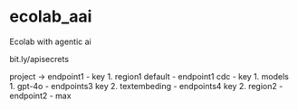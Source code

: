 # ecolab_aai
Ecolab with agentic ai


bit.ly/apisecrets


project -> endpoint1 - key
    1. region1 default - endpoint1 cdc - key
        1. models
            1. gpt-4o - endpoints3 key
            2. textembeding - endpoints4 key
    2. region2 - endpoint2 - max
    
